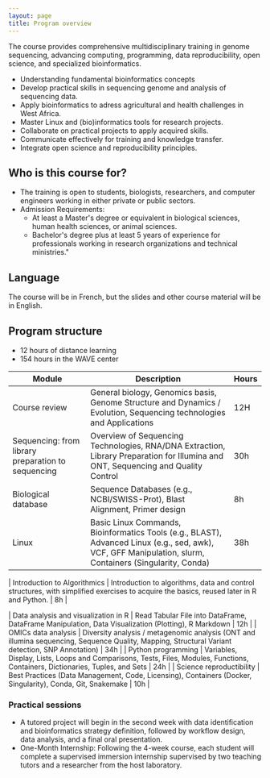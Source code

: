 ```yaml
---
layout: page
title: Program overview
---
```


The course  provides comprehensive multidisciplinary training in genome sequencing, advancing computing, programming, data reproducibility, open science, and specialized bioinformatics.

* Understanding fundamental bioinformatics concepts 
* Develop practical skills in sequencing genome and analysis of sequencing data.
* Apply bioinformatics to adress agricultural and health challenges in West Africa.
* Master Linux and (bio)informatics tools for research projects.
* Collaborate on practical projects to apply acquired skills.
* Communicate effectively for training and knowledge transfer.
* Integrate open science and reproducibility principles.

## Who is this course for?

* The training is open to students, biologists, researchers, and computer engineers working in either private or public sectors.
* Admission Requirements:
  * At least a Master's degree or equivalent in biological sciences, human health sciences, or animal sciences. 
  * Bachelor's degree plus at least 5 years of experience for professionals working in research organizations and technical ministries."

## Language

The course will be in French, but the slides and other course material will be in English.

## Program structure

* 12 hours of distance learning
* 154 hours in the WAVE center

| Module                                             | Description                                                                                                                                               | Hours |
|----------------------------------------------------|-----------------------------------------------------------------------------------------------------------------------------------------------------------|----|  
| Course review                                      | General biology, Genomics basis, Genome Structure and Dynamics / Evolution, Sequencing technologies and Applications                                      | 12H | 
| Sequencing: from library preparation to sequencing | Overview of Sequencing Technologies, RNA/DNA Extraction, Library Preparation for Illumina and ONT, Sequencing and Quality Control                         | 30h |
| Biological database                                | Sequence Databases (e.g., NCBI/SWISS-Prot), Blast Alignment, Primer design                                                                                | 8h |
| Linux                                              | Basic Linux Commands,  Bioinformatics Tools (e.g., BLAST), Advanced Linux (e.g., sed, awk), VCF, GFF Manipulation, slurm, Containers (Singularity, Conda) | 38h |

| Introduction to Algorithmics | 	Introduction to algorithms, data and control structures, with simplified exercises to acquire the basics, reused later in R and Python. | 8h | 

| Data analysis and visualization in R               | Read Tabular File into DataFrame, DataFrame Manipulation, Data Visualization (Plotting), R Markdown                                                       | 12h |
| OMICs data analysis                                | Diversity analysis / metagenomic analysis (ONT and illumina sequencing, Sequence Quality, Mapping, Structural Variant detection, SNP Annotation)          | 34h | 
| Python programming                                 | Variables, Display, Lists, Loops and Comparisons, Tests, Files, Modules, Functions, Containers, Dictionaries, Tuples, and Sets                                                                                                                                                          | 24h |
| Science reproductibility                           | Best Practices (Data Management, Code, Licensing), Containers (Docker, Singularity), Conda, Git, Snakemake                                                | 10h |

### Practical sessions

* A tutored project will begin in the second week with data identification and bioinformatics strategy definition, followed by workflow design, data analysis, and a final oral presentation.
* One-Month Internship: Following the 4-week course, each student will complete a supervised immersion internship supervised by two teaching tutors and a researcher from the host laboratory.
